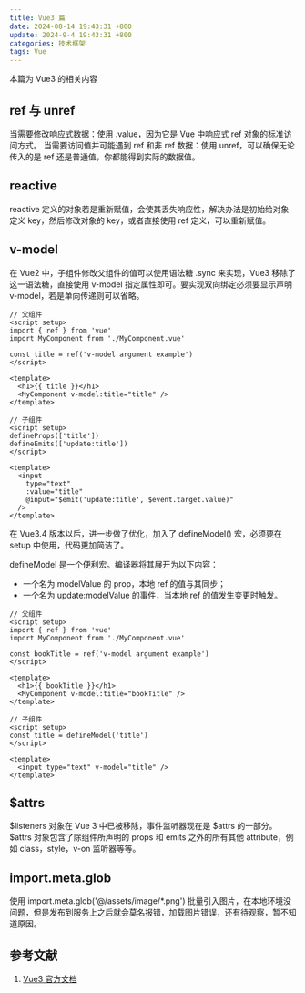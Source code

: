 ```yaml
---
title: Vue3 篇
date: 2024-08-14 19:43:31 +800
update: 2024-9-4 19:43:31 +800
categories: 技术框架
tags: Vue
---
```

本篇为 Vue3 的相关内容

## ref 与 unref
当需要修改响应式数据：使用 .value，因为它是 Vue 中响应式 ref 对象的标准访问方式。
当需要访问值并可能遇到 ref 和非 ref 数据：使用 unref，可以确保无论传入的是 ref 还是普通值，你都能得到实际的数据值。

## reactive
reactive 定义的对象若是重新赋值，会使其丢失响应性，解决办法是初始给对象定义 key，然后修改对象的 key，或者直接使用 ref 定义，可以重新赋值。

## v-model
在 Vue2 中，子组件修改父组件的值可以使用语法糖 .sync 来实现，Vue3 移除了这一语法糖，直接使用 v-model 指定属性即可。要实现双向绑定必须要显示声明 v-model，若是单向传递则可以省略。

```vue
// 父组件
<script setup>
import { ref } from 'vue'
import MyComponent from './MyComponent.vue'
  
const title = ref('v-model argument example')
</script>

<template>
  <h1>{{ title }}</h1>
  <MyComponent v-model:title="title" />
</template>
```

```vue
// 子组件
<script setup>
defineProps(['title'])
defineEmits(['update:title'])
</script>

<template>
  <input
    type="text"
    :value="title"
    @input="$emit('update:title', $event.target.value)"
  />
</template>
```

在 Vue3.4 版本以后，进一步做了优化，加入了 defineModel() 宏，必须要在 setup 中使用，代码更加简洁了。

defineModel 是一个便利宏。编译器将其展开为以下内容：
- 一个名为 modelValue 的 prop，本地 ref 的值与其同步；
- 一个名为 update:modelValue 的事件，当本地 ref 的值发生变更时触发。

```vue
// 父组件
<script setup>
import { ref } from 'vue'
import MyComponent from './MyComponent.vue'
  
const bookTitle = ref('v-model argument example')
</script>

<template>
  <h1>{{ bookTitle }}</h1>
  <MyComponent v-model:title="bookTitle" />
</template>
```

```vue
// 子组件
<script setup>
const title = defineModel('title')
</script>

<template>
  <input type="text" v-model="title" />
</template>
```

## $attrs
$listeners 对象在 Vue 3 中已被移除，事件监听器现在是 $attrs 的一部分。
$attrs 对象包含了除组件所声明的 props 和 emits 之外的所有其他 attribute，例如 class，style，v-on 监听器等等。

## import.meta.glob
使用 import.meta.glob('@/assets/image/*.png') 批量引入图片，在本地环境没问题，但是发布到服务上之后就会莫名报错，加载图片错误，还有待观察，暂不知道原因。

## 参考文献
1. [Vue3 官方文档][1]

[1]: https://cn.vuejs.org/
